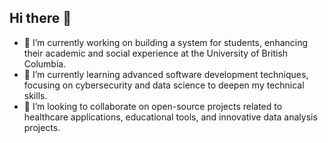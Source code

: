 ## Hi there 👋
- 🔭 I’m currently working on building a system for students, enhancing their academic and social experience at the University of British Columbia.
- 🌱 I’m currently learning advanced software development techniques, focusing on cybersecurity and data science to deepen my technical skills.
- 👯 I’m looking to collaborate on open-source projects related to healthcare applications, educational tools, and innovative data analysis projects.
<!--
**asiamustafah955/asiamustafah955** is a ✨ _special_ ✨ repository because its `README.md` (this file) appears on your GitHub profile.

Here are some ideas to get you started:

- 🔭 I’m currently working on ...
- 🌱 I’m currently learning ...
- 👯 I’m looking to collaborate on ...
- 🤔 I’m looking for help with ...
- 💬 Ask me about ...
- 📫 How to reach me: ...
- 😄 Pronouns: ...
- ⚡ Fun fact: ...
-->

